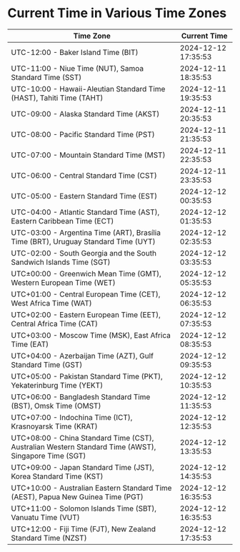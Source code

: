 # Current Time in Various Time Zones

| Time Zone | Current Time |
|-----------|--------------|
| UTC-12:00 - Baker Island Time (BIT) | 2024-12-12 17:35:53 |
| UTC-11:00 - Niue Time (NUT), Samoa Standard Time (SST) | 2024-12-11 18:35:53 |
| UTC-10:00 - Hawaii-Aleutian Standard Time (HAST), Tahiti Time (TAHT) | 2024-12-11 19:35:53 |
| UTC-09:00 - Alaska Standard Time (AKST) | 2024-12-11 20:35:53 |
| UTC-08:00 - Pacific Standard Time (PST) | 2024-12-11 21:35:53 |
| UTC-07:00 - Mountain Standard Time (MST) | 2024-12-11 22:35:53 |
| UTC-06:00 - Central Standard Time (CST) | 2024-12-11 23:35:53 |
| UTC-05:00 - Eastern Standard Time (EST) | 2024-12-12 00:35:53 |
| UTC-04:00 - Atlantic Standard Time (AST), Eastern Caribbean Time (ECT) | 2024-12-12 01:35:53 |
| UTC-03:00 - Argentina Time (ART), Brasília Time (BRT), Uruguay Standard Time (UYT) | 2024-12-12 02:35:53 |
| UTC-02:00 - South Georgia and the South Sandwich Islands Time (SGT) | 2024-12-12 03:35:53 |
| UTC±00:00 - Greenwich Mean Time (GMT), Western European Time (WET) | 2024-12-12 05:35:53 |
| UTC+01:00 - Central European Time (CET), West Africa Time (WAT) | 2024-12-12 06:35:53 |
| UTC+02:00 - Eastern European Time (EET), Central Africa Time (CAT) | 2024-12-12 07:35:53 |
| UTC+03:00 - Moscow Time (MSK), East Africa Time (EAT) | 2024-12-12 08:35:53 |
| UTC+04:00 - Azerbaijan Time (AZT), Gulf Standard Time (GST) | 2024-12-12 09:35:53 |
| UTC+05:00 - Pakistan Standard Time (PKT), Yekaterinburg Time (YEKT) | 2024-12-12 10:35:53 |
| UTC+06:00 - Bangladesh Standard Time (BST), Omsk Time (OMST) | 2024-12-12 11:35:53 |
| UTC+07:00 - Indochina Time (ICT), Krasnoyarsk Time (KRAT) | 2024-12-12 12:35:53 |
| UTC+08:00 - China Standard Time (CST), Australian Western Standard Time (AWST), Singapore Time (SGT) | 2024-12-12 13:35:53 |
| UTC+09:00 - Japan Standard Time (JST), Korea Standard Time (KST) | 2024-12-12 14:35:53 |
| UTC+10:00 - Australian Eastern Standard Time (AEST), Papua New Guinea Time (PGT) | 2024-12-12 16:35:53 |
| UTC+11:00 - Solomon Islands Time (SBT), Vanuatu Time (VUT) | 2024-12-12 16:35:53 |
| UTC+12:00 - Fiji Time (FJT), New Zealand Standard Time (NZST) | 2024-12-12 17:35:53 |
